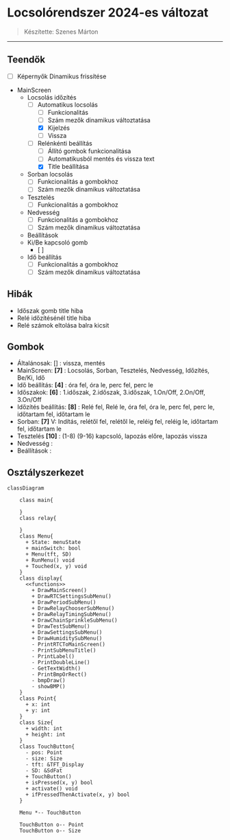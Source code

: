# Locsolórendszer 2024-es változat

> Készítette: Szenes Márton

---

## Teendők

- [ ] Képernyők Dinamikus frissítése
- MainScreen
  - Locsolás időzítés
    - [ ] Automatikus locsolás
      - [ ] Funkcionalitás
      - [ ] Szám mezők dinamikus változtatása
      - [x] Kijelzés
      - [ ] Vissza
    - [ ] Relénkénti beállítás
      - [ ] Állító gombok funkcionalitása
      - [ ] Automatikusból mentés és vissza text
      - [x] Title beállítása
  - Sorban locsolás
    - [ ] Funkcionalitás a gombokhoz
    - [ ] Szám mezők dinamikus változtatása
  - Tesztelés
    - [ ] Funkcionalitás a gombokhoz
  - Nedvesség
    - [ ] Funkcionalitás a gombokhoz
    - [ ] Szám mezők dinamikus változtatása
  - Beállítások
  - Ki/Be kapcsoló gomb
    - [ ]
  - Idő beállítás
    - [ ] Funkcionalitás a gombokhoz
    - [ ] Szám mezők dinamikus változtatása

## Hibák

- Időszak gomb title hiba
- Relé időzítésénél title hiba
- Relé számok eltolása balra kicsit

## Gombok

- Általánosak: [] : vissza, mentés
- MainScreen: **[7]** : Locsolás, Sorban, Tesztelés, Nedvesség, Időzítés, Be/Ki, Idő
- Idő beállítás: **[4]** : óra fel, óra le, perc fel, perc le
- Időszakok: **[6]** : 1.időszak, 2.időszak, 3.időszak, 1.On/Off, 2.On/Off, 3.On/Off
- Időzítés beállítás: **[8]** : Relé fel, Relé le, óra fel, óra le, perc fel, perc le, időtartam fel, időtartam le
- Sorban: **[7]** V: Indítás, relétől fel, relétől le, reléig fel, reléig le, időtartam fel, időtartam le
- Tesztelés **[10]** : (1-8) (9-16) kapcsoló, lapozás előre, lapozás vissza
- Nedvesség :
- Beállítások :

## Osztályszerkezet

```mermaid
classDiagram

    class main{

    }
    class relay{

    }
    class Menu{
      + State: menuState
      + mainSwitch: bool
      + Menu(tft, SD)
      + RunMenu() void
      + Touched(x, y) void
    }
    class display{
      <<functions>>
        + DrawMainScreen()
        + DrawRTCSettingsSubMenu()
        + DrawPeriodSubMenu()
        + DrawRelayChooserSubMenu()
        + DrawRelayTimingSubMenu()
        + DrawChainSprinkleSubMenu()
        + DrawTestSubMenu()
        + DrawSettingsSubMenu()
        + DrawHumiditySubMenu()
        - PrintRTCToMainScreen()
        - PrintSubMenuTitle()
        - PrintLabel()
        - PrintDoubleLine()
        - GetTextWidth()
        - PrintBmpOrRect()
        - bmpDraw()
        - showBMP()
    }
    class Point{
      + x: int
      + y: int
    }
    class Size{
      + width: int
      + height: int
    }
    class TouchButton{
      - pos: Point
      - size: Size
      - tft: &TFT_Display
      - SD: &SdFat
      + TouchButton()
      + isPressed(x, y) bool
      + activate() void
      + ifPressedThenActivate(x, y) bool
    }

    Menu *-- TouchButton

    TouchButton o-- Point
    TouchButton o-- Size

```

